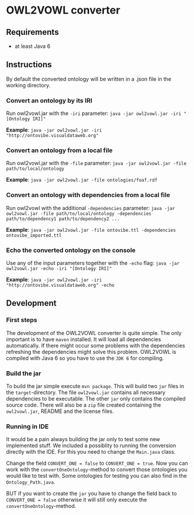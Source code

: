 OWL2VOWL converter
==================

Requirements
------------
*   at least Java 6


Instructions
------------

By default the converted ontology will be written in a .json file in the working directory.

### Convert an ontology by its IRI
Run owl2vowl.jar with the `-iri` parameter: `java -jar owl2vowl.jar -iri "[Ontology IRI]"`

**Example**: `java -jar owl2vowl.jar -iri "http://ontovibe.visualdataweb.org"`


### Convert an ontology from a local file
Run owl2vowl.jar with the `-file` parameter: `java -jar owl2vowl.jar -file path/to/local/ontology`

**Example**: `java -jar owl2vowl.jar -file ontologies/foaf.rdf`


### Convert an ontology with dependencies from a local file
Run owl2vowl with the additional `-dependencies` parameter: `java -jar owl2vowl.jar -file path/to/local/ontology -dependencies path/to/dependency1 path/to/dependency2 ...`

**Example**: `java -jar owl2vowl.jar -file ontovibe.ttl -dependencies ontovibe_imported.ttl`


### Echo the converted ontology on the console
Use any of the input parameters together with the `-echo` flag: `java -jar owl2vowl.jar -echo -iri "[Ontology IRI]"`

**Example**: `java -jar owl2vowl.jar -iri "http://ontovibe.visualdataweb.org" -echo`

Development
-----------

### First steps
The development of the OWL2VOWL converter is quite simple. The only important is to have `maven` installed. It will load all dependencies automatically. If there might occur some problems with the dependencies refreshing the dependencies might solve this problem.
OWL2VOWL is compiled with Java 6 so you have to use the `JDK 6` for compiling.

### Build the jar
To build the jar simple execute `mvn package`. This will build two `jar` files in the `target`-directory. The file `owl2vowl.jar` contains all necessary dependencies to be executable. The other `jar` only contains the compiled source code. There will also be a `zip` file created containing the `owl2vowl.jar`, README and the license files.

### Running in IDE
It would be a pain always building the jar only to test some new implemented stuff. We included a possiblity to running the conversion directly with the IDE. For this you need to change the `Main.java` class.

Change the field `CONVERT_ONE = false` to `CONVERT_ONE = true`. Now you can work with the `convertOneOntology`-method to convert those ontologies you would like to test with. Some ontologies for testing you can also find in the `Ontology_Path.java`.

BUT if you want to create the `jar` you have to change the field back to `CONVERT_ONE = false` otherwise it will still only execute the `convertOneOntology`-method.
